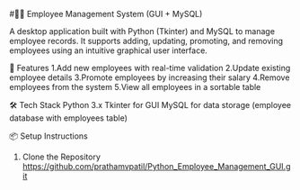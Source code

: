 #🧑‍💼 Employee Management System (GUI + MySQL)

A desktop application built with Python (Tkinter) and MySQL to manage employee records. It supports adding, updating, promoting, and removing employees using an intuitive graphical user interface.

🚀 Features
1.Add new employees with real-time validation
2.Update existing employee details
3.Promote employees by increasing their salary
4.Remove employees from the system
5.View all employees in a sortable table

🛠 Tech Stack
Python 3.x
Tkinter for GUI
MySQL for data storage (employee database with employees table)

📦 Setup Instructions
1. Clone the Repository
   https://github.com/prathamvpatil/Python_Employee_Management_GUI.git

